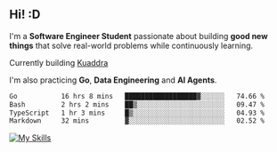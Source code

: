 ## Hi! :D

I'm a **Software Engineer Student** passionate about building **good new things** that solve real-world problems while continuously learning.

Currently building [Kuaddra](https://kuaddra.com)

I'm also practicing **Go**, **Data Engineering** and **AI Agents**.

<!--START_SECTION:waka-->

```txt
Go           16 hrs 8 mins   ██████████████████▓░░░░░░   74.66 %
Bash         2 hrs 2 mins    ██▒░░░░░░░░░░░░░░░░░░░░░░   09.47 %
TypeScript   1 hr 3 mins     █▒░░░░░░░░░░░░░░░░░░░░░░░   04.93 %
Markdown     32 mins         ▓░░░░░░░░░░░░░░░░░░░░░░░░   02.52 %
```

<!--END_SECTION:waka-->
[![My Skills](https://skillicons.dev/icons?i=py,go,java,aws,js,docker,linux)](https://skillicons.dev)
